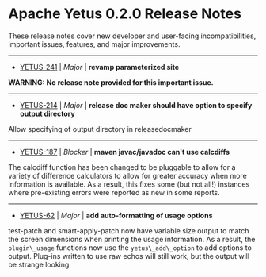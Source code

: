 
<!---
# Licensed to the Apache Software Foundation (ASF) under one
# or more contributor license agreements.  See the NOTICE file
# distributed with this work for additional information
# regarding copyright ownership.  The ASF licenses this file
# to you under the Apache License, Version 2.0 (the
# "License"); you may not use this file except in compliance
# with the License.  You may obtain a copy of the License at
#
#     http://www.apache.org/licenses/LICENSE-2.0
#
# Unless required by applicable law or agreed to in writing, software
# distributed under the License is distributed on an "AS IS" BASIS,
# WITHOUT WARRANTIES OR CONDITIONS OF ANY KIND, either express or implied.
# See the License for the specific language governing permissions and
# limitations under the License.
-->
# Apache Yetus  0.2.0 Release Notes

These release notes cover new developer and user-facing incompatibilities, important issues, features, and major improvements.


---

* [YETUS-241](https://issues.apache.org/jira/browse/YETUS-241) | *Major* | **revamp parameterized site**

**WARNING: No release note provided for this important issue.**


---

* [YETUS-214](https://issues.apache.org/jira/browse/YETUS-214) | *Major* | **release doc maker should have option to specify output directory**

Allow specifying of output directory in releasedocmaker


---

* [YETUS-187](https://issues.apache.org/jira/browse/YETUS-187) | *Blocker* | **maven javac/javadoc can't use calcdiffs**

The calcdiff function has been changed to be pluggable to allow for a variety of difference calculators to allow for greater accuracy when more information is available.  As a result, this fixes some (but not all!) instances where pre-existing errors were reported as new in some reports.


---

* [YETUS-62](https://issues.apache.org/jira/browse/YETUS-62) | *Major* | **add auto-formatting of usage options**

<!-- markdown -->
test-patch and smart-apply-patch now have variable size output to match the screen dimensions when printing the usage information.  As a result, the `plugin\_usage` functions now use the `yetus\_add\_option` to add options to output. Plug-ins written to use raw echos will still work, but the output will be strange looking.



